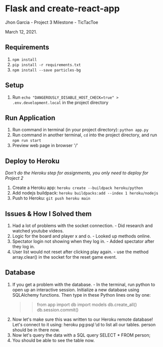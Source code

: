 # Flask and create-react-app

Jhon Garcia - Project 3 Milestone - TicTacToe

March 12, 2021.

## Requirements
1. `npm install`
2. `pip install -r requirements.txt`
3.  `npm install --save particles-bg`

## Setup
1. Run `echo "DANGEROUSLY_DISABLE_HOST_CHECK=true" > .env.development.local` in the project directory

## Run Application
1. Run command in terminal (in your project directory): `python app.py`
2. Run command in another terminal, `cd` into the project directory, and run `npm run start`
3. Preview web page in browser '/'

## Deploy to Heroku
*Don't do the Heroku step for assignments, you only need to deploy for Project 2*
1. Create a Heroku app: `heroku create --buildpack heroku/python`
2. Add nodejs buildpack: `heroku buildpacks:add --index 1 heroku/nodejs`
3. Push to Heroku: `git push heroku main`

## Issues & How I Solved them
1. Had a lot of problems with the socket connection. - Did research and watched youtube videos.
2. Logic for the board and player x and o. - Looked up methods online.
3. Spectator login not showing when they log in. - Added spectator after they log in.
4. User list would not reset after clicking play again. - use the method array.clear() in the socket
   for the reset game event.

## Database
1. If you get a problem with the database. - In the terminal, run python to open up an interactive session.
   Initialize a new database using SQLAlchemy functions. Then type in these Python lines one by one:
    >> from app import db
    >> import models
    >> db.create_all()
    >> db.session.commit()
2. Now let's make sure this was written to our Heroku remote database! Let's connect to it using: heroku pg:psql
    \d to list all our tables. person should be in there now.
3. Now let's query the data with a SQL query
    SELECT * FROM person;
4. You should be able to see the table now.

